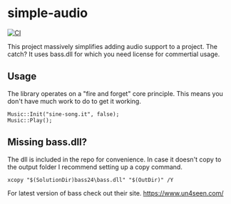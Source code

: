 # simple-audio

[![CI](https://github.com/peterekepeter/simple-audio/actions/workflows/main.yml/badge.svg)](https://github.com/peterekepeter/simple-audio/actions/workflows/main.yml)

This project massively simplifies adding audio support to a project. 
The catch? It uses bass.dll for which you need license for commertial usage.

## Usage

The library operates on a "fire and forget" core principle. This means you
don't have much work to do to get it working.

	Music::Init("sine-song.it", false);
	Music::Play();

## Missing bass.dll?

The dll is included in the repo for convenience. In case it doesn't copy to
the output folder I recommend setting up a copy command.

	xcopy "$(SolutionDir)bass24\bass.dll" "$(OutDir)" /Y

For latest version of bass check out their site. https://www.un4seen.com/